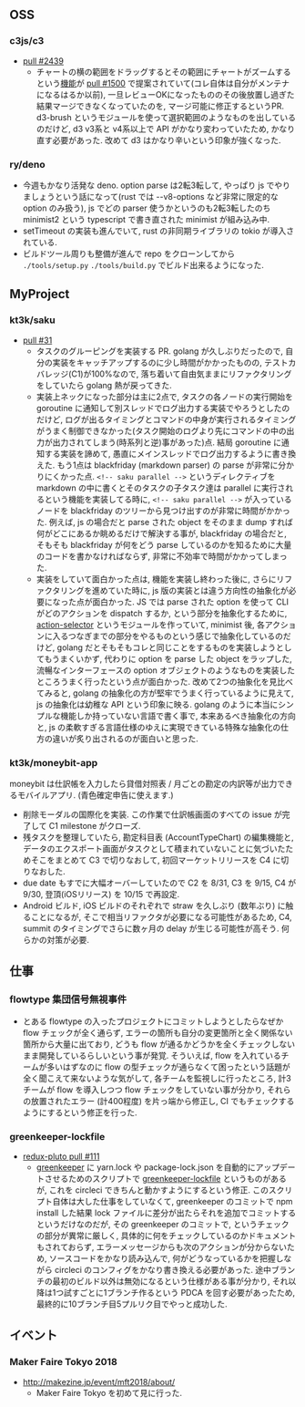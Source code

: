 ## OSS

### c3js/c3

- [pull #2439](https://github.com/c3js/c3/pull/2439)
  - チャートの横の範囲をドラッグするとその範囲にチャートがズームするという[機能](https://468-11496279-gh.circle-artifacts.com/0/htdocs/samples/zoom_type.html)が [pull #1500](https://github.com/c3js/c3/pull/1500) で提案されていて(コレ自体は自分がメンテナになるはるか以前), 一旦レビューOKになったもののその後放置し過ぎた結果マージできなくなっていたのを, マージ可能に修正するというPR. d3-brush というモジュールを使って選択範囲のようなものを出しているのだけど, d3 v3系と v4系以上で API がかなり変わっていたため, かなり直す必要があった. 改めて d3 はかなり辛いという印象が強くなった.

### ry/deno

- 今週もかなり活発な deno. option parse は2転3転して, やっぱり js でやりましょうという話になって(rust では --v8-options など非常に限定的な option のみ扱う), js でどの parser 使うかというのも2転3転したのち minimist2 という typescript で書き直された minimist が組み込み中.
- setTimeout の実装も進んでいて, rust の非同期ライブラリの tokio が導入されている.
- ビルドツール周りも整備が進んで repo をクローンしてから `./tools/setup.py` `./tools/build.py` でビルド出来るようになった.

## MyProject

### kt3k/saku

- [pull #31](https://github.com/kt3k/saku/issues/31)
  - タスクのグルーピングを実装する PR. golang が久しぶりだったので, 自分の実装をキャッチアップするのに少し時間がかかったものの, テストカバレッジ(C1)が100%なので, 落ち着いて自由気ままにリファクタリングをしていたら golang 熱が戻ってきた.
  - 実装上ネックになった部分は主に2点で, タスクの各ノードの実行開始を goroutine に通知して別スレッドでログ出力する実装でやろうとしたのだけど, ログが出るタイミングとコマンドの中身が実行されるタイミングがうまく制御できなかった(タスク開始のログより先にコマンドの中の出力が出力されてしまう(時系列と逆)事があった)点. 結局 goroutine に通知する実装を諦めて, 愚直にメインスレッドでログ出力するように書き換えた. もう1点は blackfriday (markdown parser) の parse が非常に分かりにくかった点. `<!-- saku parallel -->` というディレクティブを markdown の中に書くとそのタスクの子タスク達は parallel に実行されるという機能を実装してる時に, `<!-- saku parallel -->` が入っているノードを blackfriday のツリーから見つけ出すのが非常に時間がかかった. 例えば, js の場合だと parse された object をそのまま dump すれば何がどこにあるか眺めるだけで解決する事が, blackfriday の場合だと, そもそも blackfriday が何をどう parse しているのかを知るために大量のコードを書かなければならず, 非常に不効率で時間がかかってしまった.
  - 実装をしていて面白かった点は, 機能を実装し終わった後に, さらにリファクタリングを進めていた時に, js 版の実装とは違う方向性の抽象化が必要になった点が面白かった. JS では parse された option を使って CLI がどのアクションを dispatch するか, という部分を抽象化するために, [action-selector](https://www.npmjs.com/package/action-selector) というモジュールを作っていて, minimist 後, 各アクションに入るつなぎまでの部分をやるものという感じで抽象化しているのだけど, golang だとそもそもコレと同じことをするものを実装しようとしてもうまくいかず, 代わりに option を parse した object をラップした, 流暢なインターフェースの option オブジェクトのようなものを実装したところうまく行ったという点が面白かった. 改めて2つの抽象化を見比べてみると, golang の抽象化の方が堅牢でうまく行っているように見えて, js の抽象化は幼稚な API という印象に映る. golang のように本当にシンプルな機能しか持っていない言語で書く事で, 本来あるべき抽象化の方向と, js の柔軟すぎる言語仕様のゆえに実現できている特殊な抽象化の仕方の違いが炙り出されるのが面白いと思った.

### kt3k/moneybit-app

moneybit は仕訳帳を入力したら貸借対照表 / 月ごとの勘定の内訳等が出力できるモバイルアプリ. (青色確定申告に使えます.)

- 削除モーダルの国際化を実装. この作業で仕訳帳画面のすべての issue が完了して C1 milestone がクローズ.
- 残タスクを整理していたら, 勘定科目表 (AccountTypeChart) の編集機能と, データのエクスポート画面がタスクとして積まれていないことに気づいたためそこをまとめて C3 で切りなおして, 初回マーケットリリースを C4 に切りなおした.
- due date もすでに大幅オーバーしていたので C2 を 8/31, C3 を 9/15, C4 が 9/30, 登頂(iOSリリース) を 10/15 で再設定.
- Android ビルド, iOS ビルドのそれぞれで straw を久しぶり (数年ぶり) に触ることになるが, そこで相当リファクタが必要になる可能性があるため, C4, summit のタイミングでさらに数ヶ月の delay が生じる可能性が高そう. 何らかの対策が必要.

## 仕事

### flowtype 集団信号無視事件

- とある flowtype の入ったプロジェクトにコミットしようとしたらなぜか flow チェックが全く通らず, エラーの箇所も自分の変更箇所と全く関係ない箇所から大量に出ており, どうも flow が通るかどうかを全くチェックしないまま開発しているらしいという事が発覚. そういえば, flow を入れているチームが多いはずなのに flow の型チェックが通らなくて困ったという話題が全く聞こえて来ないような気がして, 各チームを監視しに行ったところ, 計3チームが flow を導入しつつ flow チェックをしていない事が分かり, それらの放置されたエラー (計400程度) を片っ端から修正し, CI でもチェックするようにするという修正を行った.

### greenkeeper-lockfile

- [redux-pluto pull #111](https://github.com/recruit-tech/redux-pluto/pull/111)
  - [greenkeeper](https://greenkeeper.io/) に yarn.lock や package-lock.json を自動的にアップデートさせるためのスクリプトで [greenkeeper-lockfile](https://github.com/greenkeeperio/greenkeeper-lockfile) というものがあるが, これを circleci できちんと動かすようにするという修正. このスクリプト自体は大した仕事をしていなくて, greenkeeper のコミットで npm install した結果 lock ファイルに差分が出たらそれを追加でコミットするというだけなのだが, その greenkeeper のコミットで, というチェックの部分が異常に厳しく, 具体的に何をチェックしているのかドキュメントもされておらず, エラーメッセージからも次のアクションが分からないため, ソースコードをかなり読み込んで, 何がどうなっているかを把握しながら circleci のコンフィグをかなり書き換える必要があった. 途中ブランチの最初のビルド以外は無効になるという仕様がある事が分かり, それ以降は1つ試すごとに1ブランチ作るという PDCA を回す必要があったため, 最終的に10ブランチ目5プルリク目でやっと成功した.

## イベント

### Maker Faire Tokyo 2018

- http://makezine.jp/event/mft2018/about/
  - Maker Faire Tokyo を初めて見に行った.
